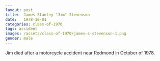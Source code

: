 ```yaml
---
layout: post
title:  James Stanley "Jim" Stevenson
date:   1978-10-01
categories: class-of-1970
tags: accident
images: /assets/class-of-1970/james-s-stevenson-1.png
gender: male
---
```

Jim died after a motorcycle accident near Redmond in October of 1978.
